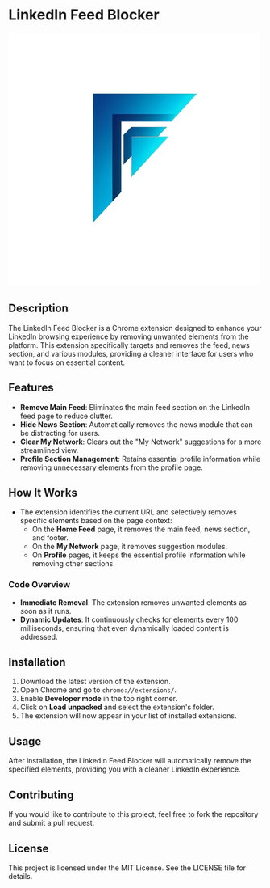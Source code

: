 # LinkedIn Feed Blocker

![Logo](logo.png)

## Description

The LinkedIn Feed Blocker is a Chrome extension designed to enhance your LinkedIn browsing experience by removing unwanted elements from the platform. This extension specifically targets and removes the feed, news section, and various modules, providing a cleaner interface for users who want to focus on essential content.

## Features

- **Remove Main Feed**: Eliminates the main feed section on the LinkedIn feed page to reduce clutter.
- **Hide News Section**: Automatically removes the news module that can be distracting for users.
- **Clear My Network**: Clears out the "My Network" suggestions for a more streamlined view.
- **Profile Section Management**: Retains essential profile information while removing unnecessary elements from the profile page.

## How It Works

- The extension identifies the current URL and selectively removes specific elements based on the page context:
  - On the **Home Feed** page, it removes the main feed, news section, and footer.
  - On the **My Network** page, it removes suggestion modules.
  - On **Profile** pages, it keeps the essential profile information while removing other sections.

### Code Overview

- **Immediate Removal**: The extension removes unwanted elements as soon as it runs.
- **Dynamic Updates**: It continuously checks for elements every 100 milliseconds, ensuring that even dynamically loaded content is addressed.

## Installation

1. Download the latest version of the extension.
2. Open Chrome and go to `chrome://extensions/`.
3. Enable **Developer mode** in the top right corner.
4. Click on **Load unpacked** and select the extension's folder.
5. The extension will now appear in your list of installed extensions.

## Usage

After installation, the LinkedIn Feed Blocker will automatically remove the specified elements, providing you with a cleaner LinkedIn experience.

## Contributing

If you would like to contribute to this project, feel free to fork the repository and submit a pull request.

## License

This project is licensed under the MIT License. See the LICENSE file for details.
